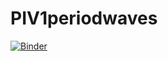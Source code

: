 # PIV1periodwaves

[![Binder](https://mybinder.org/badge.svg)](https://mybinder.org/v2/gh/anacost/PIV1periodwaves/master)

